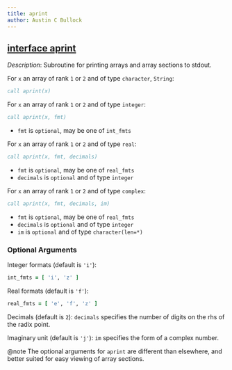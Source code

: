 ```yaml
---
title: aprint
author: Austin C Bullock
---
```


## [interface aprint](../../interface/aprint.html)

*Description*: Subroutine for printing arrays and array sections to stdout.

For `x` an array of rank `1` or `2` and of type `character`, `String`:

```fortran
call aprint(x)
```

For `x` an array of rank `1` or `2` and of type `integer`:

```fortran
call aprint(x, fmt)
```

* `fmt` is `optional`, may be one of `int_fmts`

For `x` an array of rank `1` or `2` and of type `real`:

```fortran
call aprint(x, fmt, decimals)
```

* `fmt` is `optional`, may be one of `real_fmts`
* `decimals` is `optional` and of type `integer`

For `x` an array of rank `1` or `2` and of type `complex`:

```fortran
call aprint(x, fmt, decimals, im)
```

* `fmt` is `optional`, may be one of `real_fmts`
* `decimals` is `optional` and of type `integer`
* `im` is `optional` and of type `character(len=*)`

### Optional Arguments

Integer formats (default is `'i'`):

```fortran
int_fmts = [ 'i', 'z' ]
```

Real formats (default is `'f'`):

```fortran
real_fmts = [ 'e', 'f', 'z' ]
```

Decimals (default is `2`): `decimals` specifies the number of digits on the rhs of the radix point.

Imaginary unit (default is `'j'`): `im` specifies the form of a complex number.

@note The optional arguments for `aprint` are different than elsewhere, and better suited for easy viewing of array sections.
